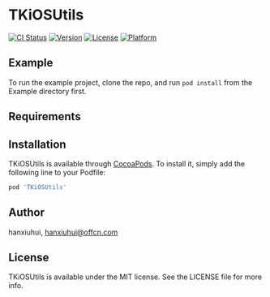# TKiOSUtils

[![CI Status](https://img.shields.io/travis/hanxiuhui/TKiOSUtils.svg?style=flat)](https://travis-ci.org/hanxiuhui/TKiOSUtils)
[![Version](https://img.shields.io/cocoapods/v/TKiOSUtils.svg?style=flat)](https://cocoapods.org/pods/TKiOSUtils)
[![License](https://img.shields.io/cocoapods/l/TKiOSUtils.svg?style=flat)](https://cocoapods.org/pods/TKiOSUtils)
[![Platform](https://img.shields.io/cocoapods/p/TKiOSUtils.svg?style=flat)](https://cocoapods.org/pods/TKiOSUtils)

## Example

To run the example project, clone the repo, and run `pod install` from the Example directory first.

## Requirements

## Installation

TKiOSUtils is available through [CocoaPods](https://cocoapods.org). To install
it, simply add the following line to your Podfile:

```ruby
pod 'TKiOSUtils'
```

## Author

hanxiuhui, hanxiuhui@offcn.com

## License

TKiOSUtils is available under the MIT license. See the LICENSE file for more info.
